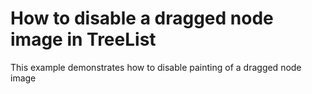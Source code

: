 # How to disable a dragged node image in TreeList


<p>This example demonstrates how to disable painting of a dragged node image</p>

<br/>


